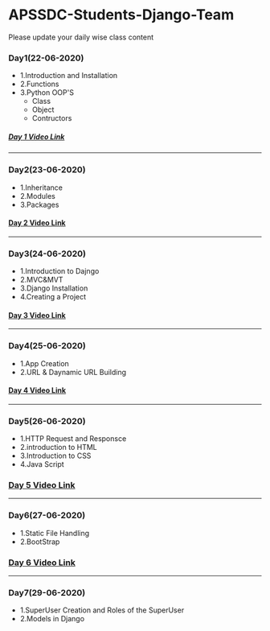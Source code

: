 # APSSDC-Students-Django-Team
Please update your daily wise class content
### Day1(22-06-2020)
- 1.Introduction and Installation
- 2.Functions
- 3.Python OOP'S
  - Class
  - Object
  - Contructors
##### [Day 1 Video Link](https://transcripts.gotomeeting.com/#/s/9305ab557aa3afe50b42c2be83ab7ad67ef4b2817993442b4f23aaee5456aad3)
_____
### Day2(23-06-2020)
- 1.Inheritance
- 2.Modules
- 3.Packages
#### [Day 2 Video Link](https://transcripts.gotomeeting.com/#/s/06c8d490a64f8750ff963ef4f0b2ca495dde4755f5d60e8cf1883777b00d622f)
_____

### Day3(24-06-2020)
- 1.Introduction to Dajngo
- 2.MVC&MVT
- 3.Django Installation
- 4.Creating a Project
#### [Day 3 Video Link](https://transcripts.gotomeeting.com/#/s/2830f4f3dfccaf3c26ad05dd553e45b7621f029929757e7eb31dabe2b4d003c1)
____

### Day4(25-06-2020)
- 1.App Creation
- 2.URL & Daynamic URL Building
#### [Day 4 Video Link](https://transcripts.gotomeeting.com/#/s/b465be15008b9f059951b4f80eaeb5adc756e51a28febc9e66d53d745281c5cb)
____

### Day5(26-06-2020)
- 1.HTTP Request and Responsce
- 2.introduction to HTML
- 3.Introduction to CSS
- 4.Java Script
### [Day 5 Video Link](https://transcripts.gotomeeting.com/#/s/842d039679cd7c32d4095d27b1a7111fecfd01ee0e53f57cbeed22463505cf94)
_____

### Day6(27-06-2020)
- 1.Static File Handling
- 2.BootStrap

### [Day 6 Video Link](https://transcripts.gotomeeting.com/#/s/d3f7b5358137c0db24fbd5181e5cc2c0bd8c3492b3c772c8c5265fd2f3e846e8)
_____
### Day7(29-06-2020)
- 1.SuperUser Creation and Roles of the SuperUser
- 2.Models in Django

